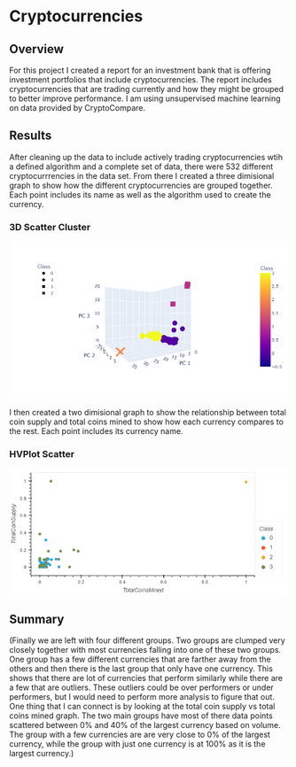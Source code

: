 # Cryptocurrencies

## Overview

For this project I created a report for an investment bank that is offering investment portfolios that include cryptocurrencies. The report includes cryptocurrencies that are trading currently and how they might be grouped to better improve performance. I am using unsupervised machine learning on data provided by CryptoCompare.

## Results

After cleaning up the data to include actively trading cryptocurrencies wtih a defined algorithm and a complete set of data, there were 532 different cryptocurrrencies in the data set. From there I created a three dimisional graph to show how the different cryptocurrencies are grouped together. Each point includes its name as well as the algorithm used to create the currency.

### 3D Scatter Cluster

![3D_Scatter_Cluster](https://github.com/PSWil/Cryptocurrencies/blob/main/Images/3D_Scatter_Cluster.png)

I then created a two dimisional graph to show the relationship between total coin supply and total coins mined to show how each currency compares to the rest. Each point includes its currency name.

### HVPlot Scatter

![hvplot_scatter](https://github.com/PSWil/Cryptocurrencies/blob/main/Images/hvplot_scatter.png)

## Summary

(Finally we are left with four different groups. Two groups are clumped very closely together with most currencies falling into one of these two groups. One group has a few different currencies that are farther away from the others and then there is the last group that only have one currency. This shows that there are lot of currencies that perform similarly while there are a few that are outliers. These outliers could be over performers or under performers, but I would need to perform more analysis to figure that out. One thing that I can connect is by looking at the total coin supply vs total coins mined graph. The two main groups have most of there data points scattered between 0% and 40% of the largest currency based on volume. The group with a few currencies are are very close to 0% of the largest currency, while the group with just one currency is at 100% as it is the largest currency.)

